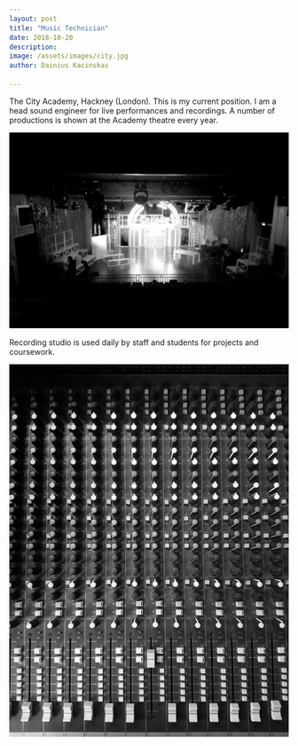 ```yaml
---
layout: post
title: "Music Technician"
date: 2018-10-20
description: 
image: /assets/images/city.jpg
author: Dainius Kacinskas

---
```

The City Academy, Hackney (London).
This is my current position. I am a head sound engineer for live performances and recordings. A number of productions is shown at the Academy theatre every year.

![Grease](/assets/images/grease.jpg)


Recording studio is used daily by staff and students for projects and coursework.

![Studio Desk](/assets/images/studiodesk.jpg)

